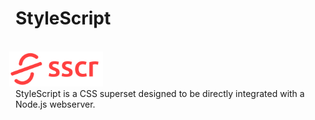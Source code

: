 <h1>StyleScript</h1>

<br>
<img src="/icons/stylescript-logo-full.png" width="150" style="margin-left: -10px;">
<br>

<div>StyleScript is a CSS superset designed to be directly integrated with a Node.js webserver.</div>

